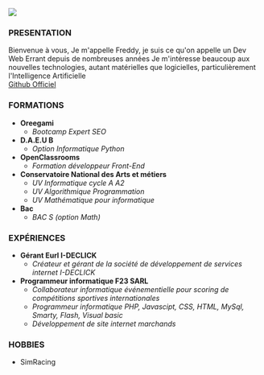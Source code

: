 ![](https://avatars.githubusercontent.com/u/61626752?v=4)

### PRESENTATION
Bienvenue à vous,
Je m'appelle Freddy, je suis ce qu'on appelle un Dev Web Errant depuis de nombreuses années
Je m'intéresse beaucoup aux nouvelles technologies, autant matérielles que logicielles, particulièrement l'Intelligence Artificielle  
[Github Officiel](https://github.com/ycfreddy)

### FORMATIONS
- **Oreegami**
    - _Bootcamp Expert SEO_
- **D.A.E.U B**
    - _Option Informatique Python_ 
- **OpenClassrooms**
  - _Formation développeur Front-End_
- **Conservatoire National des Arts et métiers**
  - _UV Informatique cycle A A2_
  - _UV Algorithmique Programmation_
  - _UV Mathématique pour informatique_
- **Bac**
  - _BAC S (option Math)_

### EXPÉRIENCES
- **Gérant Eurl I-DECLICK**
    - _Créateur et gérant de la société de développement de services internet I-DECLICK_
- **Programmeur informatique F23 SARL**
    - _Collaborateur informatique événementielle pour scoring de compétitions sportives internationales_
    - _Programmeur informatique PHP, Javascipt, CSS, HTML, MySql, Smarty, Flash, Visual basic_
    - _Développement de site internet marchands_

### HOBBIES
- SimRacing
